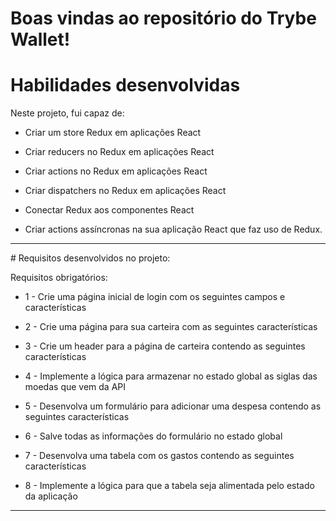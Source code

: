# Boas vindas ao repositório do Trybe Wallet!
# Habilidades desenvolvidas
Neste projeto, fui capaz de:

- Criar um store Redux em aplicações React

- Criar reducers no Redux em aplicações React

- Criar actions no Redux em aplicações React

- Criar dispatchers no Redux em aplicações React

- Conectar Redux aos componentes React

- Criar actions assíncronas na sua aplicação React que faz uso de Redux.

---
<p>
# Requisitos desenvolvidos no projeto:
<p> Requisitos obrigatórios:

- 1 - Crie uma página inicial de login com os seguintes campos e características

- 2 - Crie uma página para sua carteira com as seguintes características

- 3 - Crie um header para a página de carteira contendo as seguintes características
    
- 4 - Implemente a lógica para armazenar no estado global as siglas das moedas que vem da API
 
- 5 - Desenvolva um formulário para adicionar uma despesa contendo as seguintes características
    
- 6 - Salve todas as informações do formulário no estado global
    
- 7 - Desenvolva uma tabela com os gastos contendo as seguintes características
    
- 8 - Implemente a lógica para que a tabela seja alimentada pelo estado da aplicação





    
---
<p>
    


    
